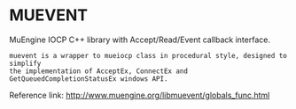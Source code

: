 # MUEVENT
MuEngine IOCP C++ library with Accept/Read/Event callback interface.

	muevent is a wrapper to mueiocp class in procedural style, designed to simplify 
	the implementation of AcceptEx, ConnectEx and GetQueuedCompletionStatusEx windows API.
	
Reference link: http://www.muengine.org/libmuevent/globals_func.html
